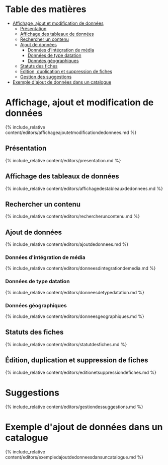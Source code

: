# Table des matières

- [Affichage, ajout et modification de données](#affichageajoutmod)
   - [Présentation](#presentation)
   - [Affichage des tableaux de données](#affichagetableaux)
   - [Rechercher un contenu](#rechercher-un-contenu)
   - [Ajout de données](#ajoutdonnees)
      - [Données d'intégration de média](#donneesintegration)
      - [Données de type datation](#donneesdatation)
      - [Données géographiques](#donneesgeo)
   - [Statuts des fiches](#statuts-des-fiches)
   - [Édition, duplication et suppression de fiches](#editionduplsup)
   - [Gestion des suggestions](#suggestions)
- [Exemple d'ajout de données dans un catalogue](#exemplecat)

<a id="affichageajoutmod"></a>
# Affichage, ajout et modification de données 

{% include_relative content/editors/affichageajoutetmodificationdedonnees.md %}

<a id="presentation"></a>
## Présentation

{% include_relative content/editors/presentation.md %}

<a id="affichagetableaux"></a>
## Affichage des tableaux de données

{% include_relative content/editors/affichagedestableauxdedonnees.md %}

## Rechercher un contenu

{% include_relative content/editors/rechercheruncontenu.md %}

<a id="ajoutdonnees"></a>
## Ajout de données

{% include_relative content/editors/ajoutdedonnees.md %} 

<a id="donneesintegration"></a>
### Données d'intégration de média

{% include_relative content/editors/donneesdintegrationdemedia.md %}

<a id="donneesdatation"></a>
### Données de type datation
{% include_relative content/editors/donneesdetypedatation.md %}

<a id="donneesgeo"></a>
### Données géographiques
{% include_relative content/editors/donneesgeographiques.md %}

## Statuts des fiches

{% include_relative content/editors/statutdesfiches.md %}

<a id="editionduplsup"></a>
## Édition, duplication et suppression de fiches

{% include_relative content/editors/editionetsuppressiondefiches.md %}

<a id="suggestions"></a>

# Suggestions 

{% include_relative content/editors/gestiondessuggestions.md %}

<a id="exemplecat"></a>
# Exemple d'ajout de données dans un catalogue

{% include_relative content/editors/exempledajoutdedonneesdansuncatalogue.md %}